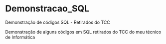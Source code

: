 # Demonstracao_SQL
Demonstração de códigos SQL - Retirados do TCC

Demonstração de alguns códigos em SQL retirados do TCC do meu técnico de Informática
